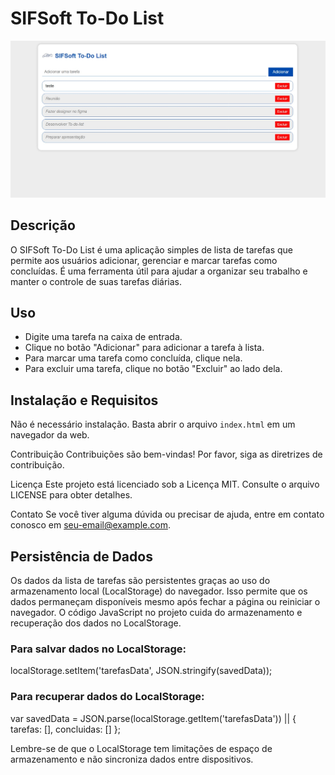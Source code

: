 # SIFSoft To-Do List

![To-Do List Screenshot](screenshot.png)

## Descrição

O SIFSoft To-Do List é uma aplicação simples de lista de tarefas que permite aos usuários adicionar, gerenciar e marcar tarefas como concluídas. É uma ferramenta útil para ajudar a organizar seu trabalho e manter o controle de suas tarefas diárias.

## Uso

- Digite uma tarefa na caixa de entrada.
- Clique no botão "Adicionar" para adicionar a tarefa à lista.
- Para marcar uma tarefa como concluída, clique nela.
- Para excluir uma tarefa, clique no botão "Excluir" ao lado dela.

## Instalação e Requisitos

Não é necessário instalação. Basta abrir o arquivo `index.html` em um navegador da web.

Contribuição
Contribuições são bem-vindas! Por favor, siga as diretrizes de contribuição.

Licença
Este projeto está licenciado sob a Licença MIT. Consulte o arquivo LICENSE para obter detalhes.

Contato
Se você tiver alguma dúvida ou precisar de ajuda, entre em contato conosco em seu-email@example.com.

## Persistência de Dados
Os dados da lista de tarefas são persistentes graças ao uso do armazenamento local (LocalStorage) do navegador. Isso permite que os dados permaneçam disponíveis mesmo após fechar a página ou reiniciar o navegador. O código JavaScript no projeto cuida do armazenamento e recuperação dos dados no LocalStorage.

### Para salvar dados no LocalStorage:
localStorage.setItem('tarefasData', JSON.stringify(savedData));

### Para recuperar dados do LocalStorage:
var savedData = JSON.parse(localStorage.getItem('tarefasData')) || { tarefas: [], concluidas: [] };

Lembre-se de que o LocalStorage tem limitações de espaço de armazenamento e não sincroniza dados entre dispositivos.

